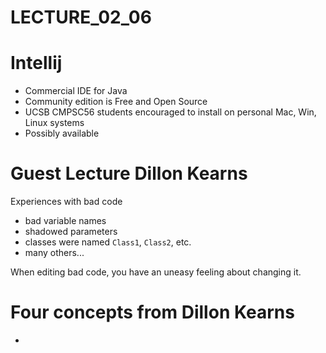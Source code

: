 # LECTURE_02_06


# Intellij

* Commercial IDE for Java 
* Community edition is Free and Open Source
* UCSB CMPSC56 students encouraged to install on personal Mac, Win, Linux systems
* Possibly available 

# Guest Lecture Dillon Kearns

Experiences with bad code

* bad variable names
* shadowed parameters
* classes were named `Class1`, `Class2`, etc.
* many others...

When editing bad code, you have an uneasy feeling about changing it.

# Four concepts from Dillon Kearns

* 



